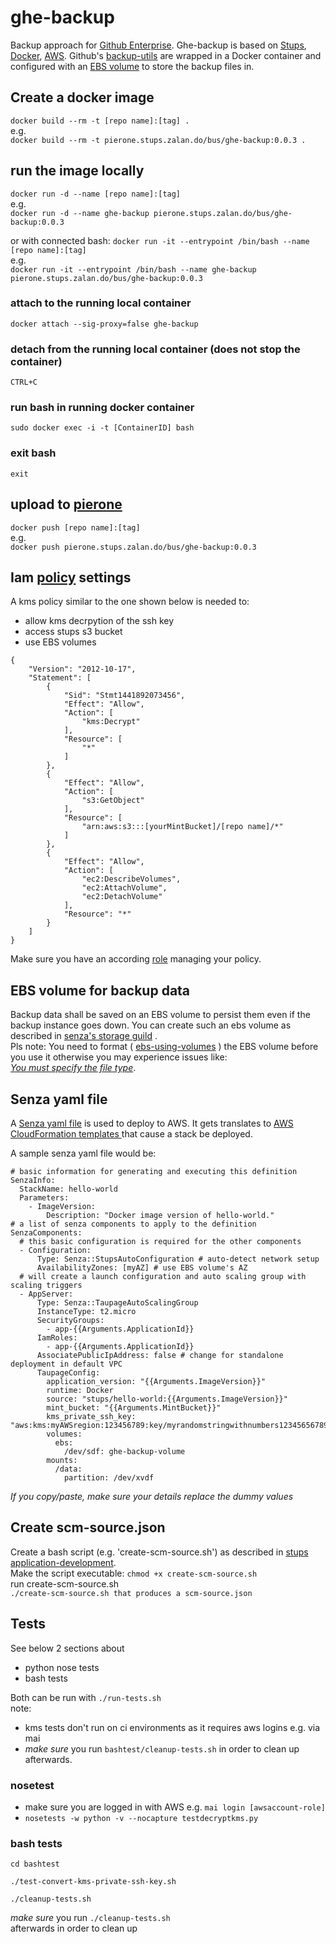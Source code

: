 # ghe-backup
Backup approach for [Github Enterprise](https://enterprise.github.com/).
Ghe-backup is based on [Stups](https://stups.io/), [Docker](https://www.docker.com/), [AWS](https://aws.amazon.com).
Github's [backup-utils](https://github.com/github/backup-utils) are wrapped in a
Docker container and configured with an
[EBS volume](https://aws.amazon.com/de/ebs/) to store the backup files in.

## Create a docker image
```docker build --rm -t [repo name]:[tag] . ```  
e.g.  
```docker build --rm -t pierone.stups.zalan.do/bus/ghe-backup:0.0.3 . ```  

## run the image locally
```docker run -d --name [repo name]:[tag] ```  
e.g.  
```docker run -d --name ghe-backup pierone.stups.zalan.do/bus/ghe-backup:0.0.3 ```  

or with connected bash:
```docker run -it --entrypoint /bin/bash --name [repo name]:[tag] ```    
e.g.  
```docker run -it --entrypoint /bin/bash --name ghe-backup pierone.stups.zalan.do/bus/ghe-backup:0.0.3 ```   

### attach to the running local container
```docker attach --sig-proxy=false ghe-backup ```  

### detach from the running local container (does not stop the container)
```CTRL+C ```  

### run bash in running docker container
```sudo docker exec -i -t [ContainerID] bash ```
### exit bash
```exit ```


## upload to [pierone](https://github.com/zalando-stups/pierone)
```docker push [repo name]:[tag]```  
e.g.  
```docker push pierone.stups.zalan.do/bus/ghe-backup:0.0.3```  

## Iam [policy](http://docs.aws.amazon.com/IAM/latest/UserGuide/reference_policies.html) settings

A kms policy similar to the one shown below is needed to:   
* allow kms decrpytion of the ssh key
* access stups s3 bucket
* use EBS volumes
```  
{  
    "Version": "2012-10-17",  
    "Statement": [  
        {  
            "Sid": "Stmt1441892073456",  
            "Effect": "Allow",  
            "Action": [  
                "kms:Decrypt"  
            ],  
            "Resource": [   
                "*"  
            ]  
        },  
        {  
            "Effect": "Allow",  
            "Action": [  
                "s3:GetObject"  
            ],  
            "Resource": [  
                "arn:aws:s3:::[yourMintBucket]/[repo name]/*"  
            ]  
        },  
        {  
            "Effect": "Allow",  
            "Action": [  
                "ec2:DescribeVolumes",  
                "ec2:AttachVolume",  
                "ec2:DetachVolume"  
            ],  
            "Resource": "*"  
        }  
    ]  
}  
```   

Make sure you have an according [role](http://docs.aws.amazon.com/IAM/latest/UserGuide/id_roles.html) managing your policy.

## EBS volume for backup data
Backup data shall be saved on an EBS volume to persist them even if the backup
instance goes down. You can create such an ebs volume as described in [senza's storage guild](https://docs.stups.io/en/latest/user-guide/storage.html) .  
Pls note: You need to format ( [ebs-using-volumes](http://docs.aws.amazon.com/AWSEC2/latest/UserGuide/ebs-using-volumes.html) ) the EBS volume before you use it otherwise you may experience issues like:  
[_You must specify the file type_](https://forums.aws.amazon.com/thread.jspa?messageID=450413).  

## Senza yaml file
A [Senza yaml file](http://docs.stups.io/en/latest/components/senza.html#senza-info) is used to deploy to AWS. It gets translates to [AWS CloudFormation templates ](http://docs.aws.amazon.com/AWSCloudFormation/latest/UserGuide/template-guide.html) that cause a stack be deployed.

A sample senza yaml file would be:  
```  
# basic information for generating and executing this definition   
SenzaInfo:  
  StackName: hello-world  
  Parameters:  
    - ImageVersion:
        Description: "Docker image version of hello-world."
# a list of senza components to apply to the definition
SenzaComponents:
  # this basic configuration is required for the other components
  - Configuration:
      Type: Senza::StupsAutoConfiguration # auto-detect network setup
      AvailabilityZones: [myAZ] # use EBS volume's AZ
  # will create a launch configuration and auto scaling group with scaling triggers
  - AppServer:
      Type: Senza::TaupageAutoScalingGroup
      InstanceType: t2.micro
      SecurityGroups:
        - app-{{Arguments.ApplicationId}}
      IamRoles:
        - app-{{Arguments.ApplicationId}}
      AssociatePublicIpAddress: false # change for standalone deployment in default VPC
      TaupageConfig:
        application_version: "{{Arguments.ImageVersion}}"
        runtime: Docker
        source: "stups/hello-world:{{Arguments.ImageVersion}}"
        mint_bucket: "{{Arguments.MintBucket}}"
        kms_private_ssh_key: "aws:kms:myAWSregion:123456789:key/myrandomstringwithnumbers123456567890"
        volumes:
          ebs:
            /dev/sdf: ghe-backup-volume
        mounts:
          /data:
            partition: /dev/xvdf  
```
_If you copy/paste, make sure your details replace the dummy values_  


## Create scm-source.json
Create a bash script (e.g. 'create-scm-source.sh') as described in
[stups application-development](http://docs.stups.io/en/latest/user-guide/application-development.html).  
Make the script executable: ```chmod +x create-scm-source.sh ```  
run create-scm-source.sh  
```./create-scm-source.sh that produces a scm-source.json ```  


## Tests
See below 2 sections about
* python nose tests
* bash tests

Both can be run with
```./run-tests.sh  ```  
note:

* kms tests don't run on ci environments as it requires aws logins e.g. via mai
* *make sure* you run ```bashtest/cleanup-tests.sh```  in order to clean up afterwards.

### nosetest
* make sure you are logged in with AWS e.g. ```mai login [awsaccount-role]```  
* ```nosetests -w python -v --nocapture testdecryptkms.py```  

### bash tests
```cd bashtest```  

```./test-convert-kms-private-ssh-key.sh```  

```./cleanup-tests.sh```  

*make sure* you run ```./cleanup-tests.sh```  
afterwards in order to clean up   

